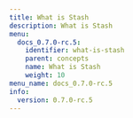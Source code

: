 ```yaml
---
title: What is Stash
description: What is Stash
menu:
  docs_0.7.0-rc.5:
    identifier: what-is-stash
    parent: concepts
    name: What is Stash
    weight: 10
menu_name: docs_0.7.0-rc.5
info:
  version: 0.7.0-rc.5
---
```


